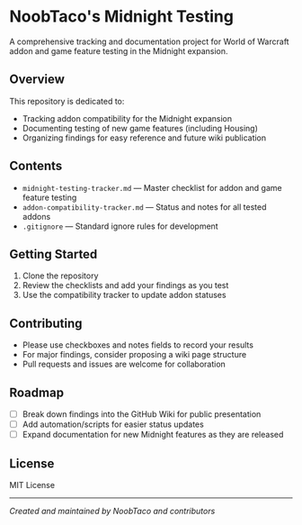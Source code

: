 # NoobTaco's Midnight Testing

A comprehensive tracking and documentation project for World of Warcraft addon and game feature testing in the Midnight expansion.

## Overview
This repository is dedicated to:
- Tracking addon compatibility for the Midnight expansion
- Documenting testing of new game features (including Housing)
- Organizing findings for easy reference and future wiki publication

## Contents
- `midnight-testing-tracker.md` — Master checklist for addon and game feature testing
- `addon-compatibility-tracker.md` — Status and notes for all tested addons
- `.gitignore` — Standard ignore rules for development

## Getting Started
1. Clone the repository
2. Review the checklists and add your findings as you test
3. Use the compatibility tracker to update addon statuses

## Contributing
- Please use checkboxes and notes fields to record your results
- For major findings, consider proposing a wiki page structure
- Pull requests and issues are welcome for collaboration

## Roadmap
- [ ] Break down findings into the GitHub Wiki for public presentation
- [ ] Add automation/scripts for easier status updates
- [ ] Expand documentation for new Midnight features as they are released

## License
MIT License

---

*Created and maintained by NoobTaco and contributors*
